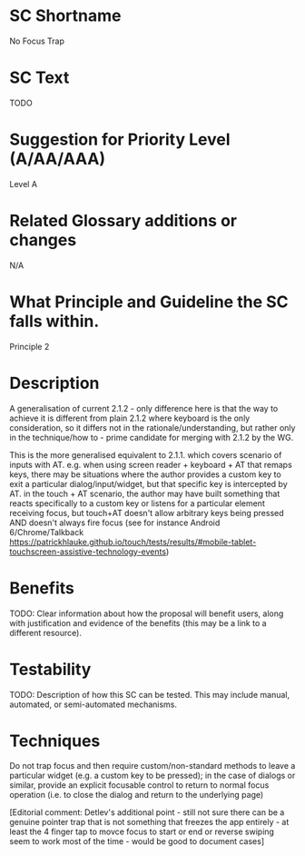 # SC Shortname

No Focus Trap

# SC Text

TODO

# Suggestion for Priority Level (A/AA/AAA)

Level A

# Related Glossary additions or changes

N/A

# What Principle and Guideline the SC falls within.

Principle 2

# Description

A generalisation of current 2.1.2 - only difference here is that the way to achieve it is different from plain 2.1.2 where keyboard is the only consideration, so it differs not in the rationale/understanding, but rather only in the technique/how to - prime candidate for merging with 2.1.2 by the WG.

This is the more generalised equivalent to 2.1.1. which covers scenario of inputs with AT. e.g. when using screen reader + keyboard + AT that remaps keys, there may be situations where the author provides a custom key to exit a particular dialog/input/widget, but that specific key is intercepted by AT. in the touch + AT scenario, the author may have built something that reacts specifically to a custom key or listens for a particular element receiving focus, but touch+AT doesn't allow arbitrary keys being pressed AND doesn't always fire focus (see for instance Android 6/Chrome/Talkback https://patrickhlauke.github.io/touch/tests/results/#mobile-tablet-touchscreen-assistive-technology-events)

# Benefits

TODO: Clear information about how the proposal will benefit users, along with justification and evidence of the benefits (this may be a link to a different resource).

# Testability

TODO: Description of how this SC can be tested. This may include manual, automated, or semi-automated mechanisms.

# Techniques

Do not trap focus and then require custom/non-standard methods to leave a particular widget (e.g. a custom key to be pressed); in the case of dialogs or similar, provide an explicit focusable control to return to normal focus operation (i.e. to close the dialog and return to the underlying page)

[Editorial comment: Detlev's additional point - still not sure there can be a genuine pointer trap that is not something that freezes the app entirely - at least the 4 finger tap to movce focus to start or end or reverse swiping seem to work most of the time - would be good to document cases]